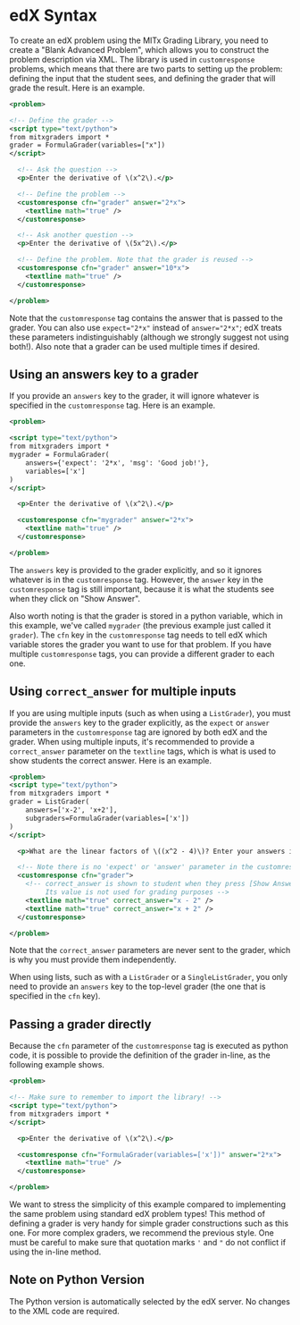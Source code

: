 # edX Syntax

To create an edX problem using the MITx Grading Library, you need to create a "Blank Advanced Problem", which allows you to construct the problem description via XML. The library is used in `customresponse` problems, which means that there are two parts to setting up the problem: defining the input that the student sees, and defining the grader that will grade the result. Here is an example.

```XML
<problem>

<!-- Define the grader -->
<script type="text/python">
from mitxgraders import *
grader = FormulaGrader(variables=["x"])
</script>

  <!-- Ask the question -->
  <p>Enter the derivative of \(x^2\).</p>

  <!-- Define the problem -->
  <customresponse cfn="grader" answer="2*x">
    <textline math="true" />
  </customresponse>

  <!-- Ask another question -->
  <p>Enter the derivative of \(5x^2\).</p>

  <!-- Define the problem. Note that the grader is reused -->
  <customresponse cfn="grader" answer="10*x">
    <textline math="true" />
  </customresponse>

</problem>
```

Note that the `customresponse` tag contains the answer that is passed to the grader. You can also use `expect="2*x"` instead of `answer="2*x"`; edX treats these parameters indistinguishably (although we strongly suggest not using both!). Also note that a grader can be used multiple times if desired.


## Using an answers key to a grader

If you provide an `answers` key to the grader, it will ignore whatever is specified in the `customresponse` tag. Here is an example.

```XML
<problem>

<script type="text/python">
from mitxgraders import *
mygrader = FormulaGrader(
    answers={'expect': '2*x', 'msg': 'Good job!'},
    variables=['x']
)
</script>

  <p>Enter the derivative of \(x^2\).</p>

  <customresponse cfn="mygrader" answer="2*x">
    <textline math="true" />
  </customresponse>

</problem>
```

The `answers` key is provided to the grader explicitly, and so it ignores whatever is in the `customresponse` tag. However, the `answer` key in the `customresponse` tag is still important, because it is what the students see when they click on "Show Answer".

Also worth noting is that the grader is stored in a python variable, which in this example, we've called `mygrader` (the previous example just called it `grader`). The `cfn` key in the `customresponse` tag needs to tell edX which variable stores the grader you want to use for that problem. If you have multiple `customresponse` tags, you can provide a different grader to each one.


## Using `correct_answer` for multiple inputs

If you are using multiple inputs (such as when using a `ListGrader`), you must provide the `answers` key to the grader explicitly, as the `expect` or `answer` parameters in the `customresponse` tag are ignored by both edX and the grader. When using multiple inputs, it's recommended to provide a `correct_answer` parameter on the `textline` tags, which is what is used to show students the correct answer. Here is an example.

```XML
<problem>
<script type="text/python">
from mitxgraders import *
grader = ListGrader(
    answers=['x-2', 'x+2'],
    subgraders=FormulaGrader(variables=['x'])
)
</script>

  <p>What are the linear factors of \((x^2 - 4)\)? Enter your answers in any order.</p>

  <!-- Note there is no 'expect' or 'answer' parameter in the customresponse tag -->
  <customresponse cfn="grader">
    <!-- correct_answer is shown to student when they press [Show Answer].
         Its value is not used for grading purposes -->
    <textline math="true" correct_answer="x - 2" />
    <textline math="true" correct_answer="x + 2" />
  </customresponse>

</problem>
```

Note that the `correct_answer` parameters are never sent to the grader, which is why you must provide them independently.

When using lists, such as with a `ListGrader` or a `SingleListGrader`, you only need to provide an `answers` key to the top-level grader (the one that is specified in the `cfn` key).


## Passing a grader directly

Because the `cfn` parameter of the `customresponse` tag is executed as python code, it is possible to provide the definition of the grader in-line, as the following example shows.

```XML
<problem>

<!-- Make sure to remember to import the library! -->
<script type="text/python">
from mitxgraders import *
</script>

  <p>Enter the derivative of \(x^2\).</p>

  <customresponse cfn="FormulaGrader(variables=['x'])" answer="2*x">
    <textline math="true" />
  </customresponse>

</problem>
```

We want to stress the simplicity of this example compared to implementing the same problem using standard edX problem types! This method of defining a grader is very handy for simple grader constructions such as this one. For more complex graders, we recommend the previous style. One must be careful to make sure that quotation marks `'` and `"` do not conflict if using the in-line method.


## Note on Python Version

The Python version is automatically selected by the edX server. No changes to the XML code are required.
